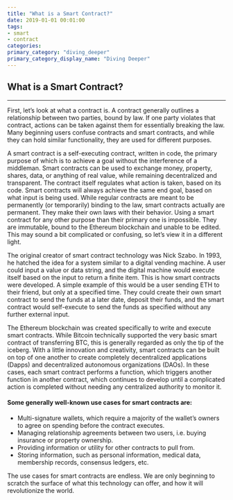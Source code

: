 ```yaml
---
title: "What is a Smart Contract?"
date: 2019-01-01 00:01:00
tags:
- smart
- contract
categories:
primary_category: "diving_deeper"
primary_category_display_name: "Diving Deeper"
---
```


## What is a Smart Contract?
***

First, let’s look at what a contract is. A contract generally outlines a relationship between two parties, bound by law. If one party violates that contract, actions can be taken against them for essentially breaking the law. Many beginning users confuse contracts and smart contracts, and while they can hold similar functionality, they are used for different purposes.

A smart contract is a self-executing contract, written in code, the primary purpose of which is to achieve a goal without the interference of a middleman. Smart contracts can be used to exchange money, property, shares, data, or anything of real value, while remaining decentralized and transparent. The contract itself regulates what action is taken, based on its code. Smart contracts will always achieve the same end goal, based on what input is being used. While regular contracts are meant to be permanently (or temporarily) binding to the law, smart contracts actually are permanent. They make their own laws with their behavior. Using a smart contract for any other purpose than their primary one is impossible. They are immutable, bound to the Ethereum blockchain and unable to be edited. This may sound a bit complicated or confusing, so let’s view it in a different light. 

The original creator of smart contract technology was Nick Szabo. In 1993, he hatched the idea for a system similar to a digital vending machine. A user could input a value or data string, and the digital machine would execute itself based on the input to return a finite item. This is how smart contracts were developed. A simple example of this would be a user sending ETH to their friend, but only at a specified time. They could create their own smart contract to send the funds at a later date, deposit their funds, and the smart contract would self-execute to send the funds as specified without any further external input. 

The Ethereum blockchain was created specifically to write and execute smart contracts. While Bitcoin technically supported the very basic smart contract of transferring BTC, this is generally regarded as only the tip of the iceberg. With a little innovation and creativity, smart contracts can be built on top of one another to create completely decentralized applications (Dapps) and decentralized autonomous organizations (DAOs). In these cases, each smart contract performs a function, which triggers another function in another contract, which continues to develop until a complicated action is completed without needing any centralized authority to monitor it. 

#### Some generally well-known use cases for smart contracts are:

* Multi-signature wallets, which require a majority of the wallet’s owners to agree on spending before the contract executes.
* Managing relationship agreements between two users, i.e. buying insurance or property ownership.
* Providing information or utility for other contracts to pull from.
* Storing information, such as personal information, medical data, membership records, consensus ledgers, etc. 

The use cases for smart contracts are endless. We are only beginning to scratch the surface of what this technology can offer, and how it will revolutionize the world. 
